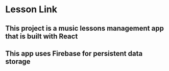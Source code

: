 # Lesson Link

## This project is a music lessons management app that is built with React 


## This app uses Firebase for persistent data storage




